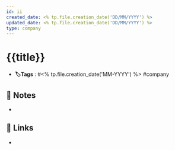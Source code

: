 ```yaml
---
id: ii
created_date: <% tp.file.creation_date('DD/MM/YYYY') %>
updated_date: <% tp.file.creation_date('DD/MM/YYYY') %>
type: company
---
```


#  {{title}}
- **🏷️Tags** :  #<% tp.file.creation_date('MM-YYYY') %> #company
[ ](#anki-card)
## 📝 Notes
- 
## 🔗 Links
- 